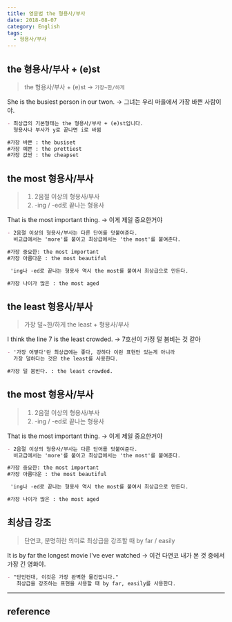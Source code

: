 ```yaml
---
title: 영문법 the 형용사/부사
date: 2018-08-07
category: English
tags:
  - 형용사/부사
---
```

## the 형용사/부사 + (e)st

> the 형용사/부사 + (e)st
> -> `가장~한/하게`

She is the busiest person in our twon.
-> 그녀는 우리 마을에서 가장 바쁜 사람이야.

```markdown
- 최상급의 기본형태는 the 형용사/부사 + (e)st입니다.
  형용사나 부사가 y로 끝나면 i로 바뀜

#가장 바쁜 : the busiset
#가장 예쁜 : the prettiest
#가장 값싼 : the cheapset
```

## the most 형용사/부사

> 1. 2음절 이상의 형용사/부사
> 2. -ing / -ed로 끝나는 형용사

That is the most important thing.
-> 이게 제일 중요한거야


```markdown
- 2음절 이상의 형용사/부사는 다른 단어를 덧붙여준다.
  비교급에서는 'more'를 붙이고 최상급에서는 'the most'를 붙여준다.

#가장 중요한: the most important
#가장 아름다운 : the most beautiful

 'ing나 -ed로 끝나는 형용사 역시 the most를 붙여서 최상급으로 만든다.

#가장 나이가 많은 : the most aged
```

## the least 형용사/부사

> 가장 덜~한/하게
> the least + 형용사/부사

I think the line 7 is the least crowded.
-> 7호선이 가정 덜 붐비는 것 같아


```markdown
- '가장 어떻다'란 최상급에는 좋다, 강하다 이런 표현만 있는게 아니라
  가장 덜하다는 것은 the least를 사용한다.

#가장 덜 붐빈다. : the least crowded.
```


## the most 형용사/부사

> 1. 2음절 이상의 형용사/부사
> 2. -ing / -ed로 끝나는 형용사

That is the most important thing.
-> 이게 제일 중요한거야


```markdown
- 2음절 이상의 형용사/부사는 다른 단어를 덧붙여준다.
  비교급에서는 'more'를 붙이고 최상급에서는 'the most'를 붙여준다.

#가장 중요한: the most important
#가장 아름다운 : the most beautiful

 'ing나 -ed로 끝나는 형용사 역시 the most를 붙여서 최상급으로 만든다.

#가장 나이가 많은 : the most aged
```

## 최상급 강조

> 단연코, 분명히란 의미로 최상급을 강조할 때
> by far / easily

It is by far the longest movie I've ever watched
-> 이건 다연코 내가 본 것 중에서 가장 긴 영화야.


```markdown
- "단언컨대, 이것은 가장 완벽한 물건입니다."
   최상급을 강조하는 표현을 사용할 때 by far, easily를 사용한다.

```
---

## reference

